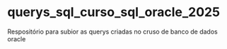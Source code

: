 # querys_sql_curso_sql_oracle_2025
Respositório para subior as querys criadas no cruso de banco de dados oracle
